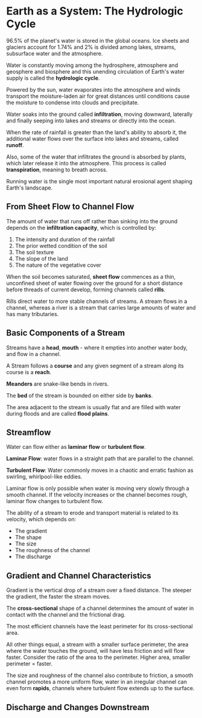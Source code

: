 # Earth as a System: The Hydrologic Cycle

96.5% of the planet's water is stored in the global oceans. Ice sheets and glaciers account for 1.74% and 2% is divided among lakes, streams, subsurface water and the atmosphere.

Water is constantly moving among the hydrosphere, atmosphere and geosphere and biosphere and this unending circulation of Earth's water supply is called the **hydrologic cycle**.

Powered by the sun, water evaporates into the atmosphere and winds transport the moisture-laden air for great distances until conditions cause the moisture to condense into clouds and precipitate.

Water soaks into the ground called **infiltration**, moving downward, laterally and finally seeping into lakes and streams or directly into the ocean.

When the rate of rainfall is greater than the land's ability to absorb it, the additional water flows over the surface into lakes and streams, called **runoff**.

Also, some of the water that infiltrates the ground is absorbed by plants, which later release it into the atmosphere. This process is called **transpiration**, meaning to breath across.

Running water is the single most important natural erosional agent shaping Earth's landscape.

## From Sheet Flow to Channel Flow

The amount of water that runs off rather than sinking into the ground depends on the **infiltration capacity**, which is controlled by:

1. The intensity and duration of the rainfall
2. The prior wetted condition of the soil
3. The soil texture
4. The slope of the land
5. The nature of the vegetative cover

When the soil becomes saturated, **sheet flow** commences as a thin, unconfined sheet of water flowing over the ground for a short distance before threads of current develop, forming channels called **rills**.

Rills direct water to more stable channels of streams. A stream flows in a channel, whereas a river is a stream that carries large amounts of water and has many tributaries.

## Basic Components of a Stream

Streams have a **head**, **mouth** - where it empties into another water body,
and flow in a channel.

A Stream follows a **course** and any given segment of a stream along its course is a **reach**.

**Meanders** are snake-like bends in rivers.

The **bed** of the stream is bounded on either side by **banks**.

The area adjacent to the stream is usually flat and are filled with water during floods and are called **flood plains**.

## Streamflow

Water can flow either as **laminar flow** or **turbulent flow**.

**Laminar Flow**: water flows in a straight path that are parallel to the channel.

**Turbulent Flow**: Water commonly moves in a chaotic and erratic fashion as swirling, whirlpool-like eddies.

Laminar flow is only possible when water is moving very slowly through a smooth channel. If the velocity increases or the channel becomes rough, laminar flow changes to turbulent flow.

The ability of a stream to erode and transport material is related to its velocity, which depends on:

* The gradient
* The shape
* The size
* The roughness of the channel
* The discharge

## Gradient and Channel Characteristics

Gradient is the vertical drop of a stream over a fixed distance. The steeper the gradient, the faster the stream moves.

The **cross-sectional** shape of a channel determines the amount of water in contact with the channel and the frictional drag.

The most efficient channels have the least perimeter for its cross-sectional area.

All other things equal, a stream with a smaller surface perimeter, the area where the water touches the ground, will have less friction and will flow faster. Consider the ratio of the area to the perimeter. Higher area, smaller perimeter = faster.

The size and roughness of the channel also contribute to friction, a smooth channel promotes a more uniform flow, water in an irregular channel can even form **rapids**, channels where turbulent flow extends up to the surface.

## Discharge and Changes Downstream

